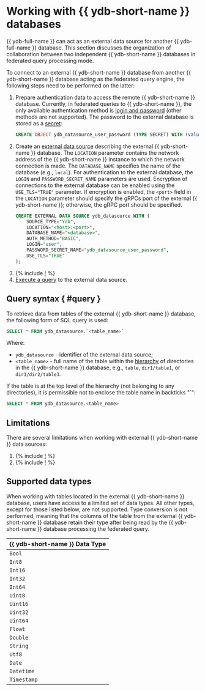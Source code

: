 # Working with {{ ydb-short-name }} databases

{{ ydb-full-name }} can act as an external data source for another {{ ydb-full-name }} database. This section discusses the organization of collaboration between two independent {{ ydb-short-name }} databases in federated query processing mode.

To connect to an external {{ ydb-short-name }} database from another {{ ydb-short-name }} database acting as the federated query engine, the following steps need to be performed on the latter:

1. Prepare authentication data to access the remote {{ ydb-short-name }} database. Currently, in federated queries to {{ ydb-short-name }}, the only available authentication method  is [login and password](../../concepts/auth.md#static-credentials) (other methods are not supported). The password to the external database is stored as a [secret](../datamodel/secrets.md):
    ```sql
    CREATE OBJECT ydb_datasource_user_password (TYPE SECRET) WITH (value = "<password>");
    ```
1. Create an [external data source](../datamodel/external_data_source.md) describing the external {{ ydb-short-name }} database. The `LOCATION` parameter contains the network address of the {{ ydb-short-name }} instance to which the network connection is made. The `DATABASE_NAME` specifies the name of the database (e.g., `local`). For authentication to the external database, the `LOGIN` and `PASSWORD_SECRET_NAME` parameters are used. Encryption of connections to the external database can be enabled using the `USE_TLS="TRUE"` parameter. If encryption is enabled, the `<port>` field in the `LOCATION` parameter should specify the gRPCs port of the external {{ ydb-short-name }}; otherwise, the gRPC port should be specified.
    ```sql
    CREATE EXTERNAL DATA SOURCE ydb_datasource WITH (
        SOURCE_TYPE="Ydb",
        LOCATION="<host>:<port>",
        DATABASE_NAME="<database>",
        AUTH_METHOD="BASIC",
        LOGIN="user",
        PASSWORD_SECRET_NAME="ydb_datasource_user_password",
        USE_TLS="TRUE"
    );
    ```
1. {% include [!](_includes/connector_deployment.md) %}
1. [Execute a query](#query) to the external data source.

## Query syntax { #query }
To retrieve data from tables of the external {{ ydb-short-name }} database, the following form of SQL query is used:

```sql
SELECT * FROM ydb_datasource.`<table_name>`
```

Where:
- `ydb_datasource` - identifier of the external data source;
- `<table_name>` - full name of the table within the [hierarchy](../../concepts/index.html#ydb-hierarchy) of directories in the {{ ydb-short-name }} database, e.g., `table`, `dir1/table1`, or `dir1/dir2/table3`.

If the table is at the top level of the hierarchy (not belonging to any directories), it is permissible not to enclose the table name in backticks "\`":

```sql
SELECT * FROM ydb_datasource.<table_name>
```

## Limitations

There are several limitations when working with external {{ ydb-short-name }} data sources:

1. {% include [!](_includes/supported_requests.md) %}
1. {% include [!](_includes/predicate_pushdown.md) %}

## Supported data types

When working with tables located in the external {{ ydb-short-name }} database, users have access to a limited set of data types. All other types, except for those listed below, are not supported. Type conversion is not performed, meaning that the columns of the table from the external {{ ydb-short-name }} database retain their type after being read by the {{ ydb-short-name }} database processing the federated query.

|{{ ydb-short-name }} Data Type|
|----|
|`Bool`|
|`Int8`|
|`Int16`|
|`Int32`|
|`Int64`|
|`Uint8`|
|`Uint16`|
|`Uint32`|
|`Uint64`|
|`Float`|
|`Double`|
|`String`|
|`Utf8`|
|`Date`|
|`Datetime`|
|`Timestamp`|